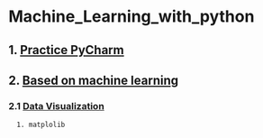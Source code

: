 # Machine_Learning_with_python
## 1. [Practice PyCharm](https://shorthaired-museum-8f5.notion.site/3849338c39494990b66f7e0face0fd42)
## 2. [Based on machine learning](https://shorthaired-museum-8f5.notion.site/Machine-Learning-with-python-17351751eafc42e7a4e6f3d09bda0350)
### 2.1 [Data Visualization](https://shorthaired-museum-8f5.notion.site/matplotlib-ad67b077647c450cbf0fda5e8cb6a1f0)
      1. matplolib 
